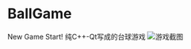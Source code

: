 # BallGame
New Game Start!
纯C++-Qt写成的台球游戏
![](http://www.github.com/oklen/BallGame/master/images/square.png "游戏截图")  
